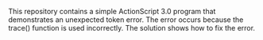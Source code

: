 This repository contains a simple ActionScript 3.0 program that demonstrates an unexpected token error. The error occurs because the trace() function is used incorrectly. The solution shows how to fix the error.